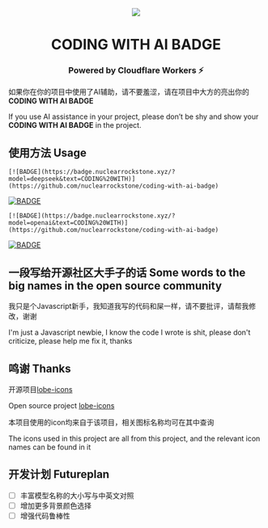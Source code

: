 <p align="center"><img align="center" src="https://badge.nuclearrockstone.xyz/?text=CODING%20WITH&modelname=AI%20BADGE"></p>
<h1 align="center">CODING WITH AI BADGE</h1>
<h3 align="center">Powered by Cloudflare Workers ⚡</h3>

如果你在你的项目中使用了AI辅助，请不要羞涩，请在项目中大方的亮出你的**CODING WITH AI BADGE**

If you use AI assistance in your project, please don’t be shy and show your **CODING WITH AI BADGE** in the project.

## 使用方法 Usage

```
[![BADGE](https://badge.nuclearrockstone.xyz/?model=deepseek&text=CODING%20WITH)](https://github.com/nuclearrockstone/coding-with-ai-badge)
```
[![BADGE](https://badge.nuclearrockstone.xyz/?model=deepseek&text=CODING%20WITH)](https://github.com/nuclearrockstone/coding-with-ai-badge)

```
[![BADGE](https://badge.nuclearrockstone.xyz/?model=openai&text=CODING%20WITH)](https://github.com/nuclearrockstone/coding-with-ai-badge)
```
[![BADGE](https://badge.nuclearrockstone.xyz/?model=openai&text=CODING%20WITH)](https://github.com/nuclearrockstone/coding-with-ai-badge)

## 一段写给开源社区大手子的话 Some words to the big names in the open source community

我只是个Javascript新手，我知道我写的代码和屎一样，请不要批评，请帮我修改，谢谢

I'm just a Javascript newbie, I know the code I wrote is shit, please don't criticize, please help me fix it, thanks

## 鸣谢 Thanks
开源项目[lobe-icons](https://github.com/lobehub/lobe-icons)

Open source project [lobe-icons](https://github.com/lobehub/lobe-icons)

本项目使用的icon均来自于该项目，相关图标名称均可在其中查询

The icons used in this project are all from this project, and the relevant icon names can be found in it
## 开发计划 Futureplan


- [ ] 丰富模型名称的大小写与中英文对照
- [ ] 增加更多背景颜色选择
- [ ] 增强代码鲁棒性
